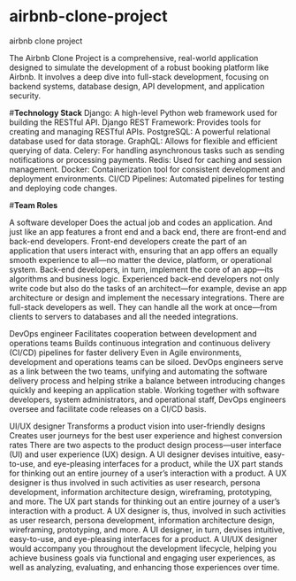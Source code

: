 # airbnb-clone-project
airbnb clone project

The Airbnb Clone Project is a comprehensive, real-world application designed to simulate the development of a robust booking platform like Airbnb. It involves a deep dive into full-stack development, focusing on backend systems, database design, API development, and application security.

#**Technology Stack**
Django: A high-level Python web framework used for building the RESTful API.
Django REST Framework: Provides tools for creating and managing RESTful APIs.
PostgreSQL: A powerful relational database used for data storage.
GraphQL: Allows for flexible and efficient querying of data.
Celery: For handling asynchronous tasks such as sending notifications or processing payments.
Redis: Used for caching and session management.
Docker: Containerization tool for consistent development and deployment environments.
CI/CD Pipelines: Automated pipelines for testing and deploying code changes.

#**Team Roles**

A software developer 
Does the actual job and codes an application. And just like an app features a front end and a back end, there are front-end and back-end developers.
Front-end developers create the part of an application that users interact with, ensuring that an app offers an equally smooth experience to all—no matter the device, platform, or operational system.
Back-end developers, in turn, implement the core of an app—its algorithms and business logic. Experienced back-end developers not only write code but also do the tasks of an architect—for example, devise an app architecture or design and implement the necessary integrations.
There are full-stack developers as well. They can handle all the work at once—from clients to servers to databases and all the needed integrations.

DevOps engineer
Facilitates cooperation between development and operations teams
Builds continuous integration and continuous delivery (CI/CD) pipelines for faster delivery
Even in Agile environments, development and operations teams can be siloed. DevOps engineers serve as a link between the two teams, unifying and automating the software delivery process and helping strike a balance between introducing changes quickly and keeping an application stable. Working together with software developers, system administrators, and operational staff, DevOps engineers oversee and facilitate code releases on a CI/CD basis.

UI/UX designer
Transforms a product vision into user-friendly designs
Creates user journeys for the best user experience and highest conversion rates
There are two aspects to the product design process—user interface (UI) and user experience (UX) design.
A UI designer devises intuitive, easy-to-use, and eye-pleasing interfaces for a product, while the UX part stands for thinking out an entire journey of a user’s interaction with a product. A UX designer is thus involved in such activities as user research, persona development, information architecture design, wireframing, prototyping, and more.
The UX part stands for thinking out an entire journey of a user’s interaction with a product. A UX designer is, thus, involved in such activities as user research, persona development, information architecture design, wireframing, prototyping, and more. A UI designer, in turn, devises intuitive, easy-to-use, and eye-pleasing interfaces for a product.
A UI/UX designer would accompany you throughout the development lifecycle, helping you achieve business goals via functional and engaging user experiences, as well as analyzing, evaluating, and enhancing those experiences over time.
